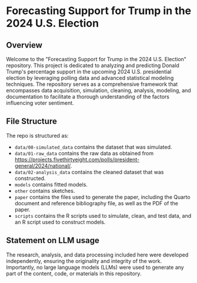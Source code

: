 # Forecasting Support for Trump in the 2024 U.S. Election

## Overview

Welcome to the "Forecasting Support for Trump in the 2024 U.S. Election" repository. This project is dedicated to analyzing and predicting Donald Trump's percentage support in the upcoming 2024 U.S. presidential election by leveraging polling data and advanced statistical modeling techniques. The repository serves as a comprehensive framework that encompasses data acquisition, simulation, cleaning, analysis, modeling, and documentation to facilitate a thorough understanding of the factors influencing voter sentiment.

## File Structure

The repo is structured as:

-   `data/00-simulated_data` contains the dataset that was simulated.
-   `data/01-raw_data` contains the raw data as obtained from https://projects.fivethirtyeight.com/polls/president-general/2024/national/.
-   `data/02-analysis_data` contains the cleaned dataset that was constructed.
-   `models` contains fitted models. 
-   `other` contains sketches.
-   `paper` contains the files used to generate the paper, including the Quarto document and reference bibliography file, as well as the PDF of the paper. 
-   `scripts` contains the R scripts used to simulate, clean, and test data, and an R script used to construct models.


## Statement on LLM usage

The research, analysis, and data processing included here were developed independently, ensuring the originality and integrity of the work. Importantly, no large language models (LLMs) were used to generate any part of the content, code, or materials in this repository.
